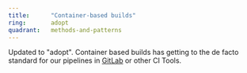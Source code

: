 ```yaml
---
title:      "Container-based builds"
ring:       adopt
quadrant:   methods-and-patterns
---
```


Updated to "adopt". Container based builds has getting to the de facto standard for our pipelines in [GitLab](/tools/gitlab/) or other CI Tools.